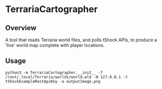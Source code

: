 # TerrariaCartographer

## Overview
A tool that reads Terraria world files, and polls tShock APIs, to produce a 'live' world map complete with player locations.

## Usage
```
python3 -m TerrariaCartographer.__init__ -f /root/.local/Terraria/worlds/world.wld -H 127.0.0.1 -t tShockExampleRestApiKey -o outputImage.png
```